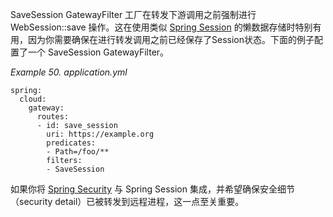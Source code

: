 SaveSession GatewayFilter 工厂在转发下游调用之前强制进行 WebSession::save 操作。这在使用类似 [Spring Session](https://projects.spring.io/spring-session/) 的懒数据存储时特别有用，因为你需要确保在进行转发调用之前已经保存了Session状态。下面的例子配置了一个 SaveSession GatewayFilter。

_Example 50. application.yml_

```plain
spring:
  cloud:
    gateway:
      routes:
      - id: save_session
        uri: https://example.org
        predicates:
        - Path=/foo/**
        filters:
        - SaveSession
```



如果你将 [Spring Security](https://projects.spring.io/spring-security/) 与 Spring Session 集成，并希望确保安全细节（security detail）已被转发到远程进程，这一点至关重要。





